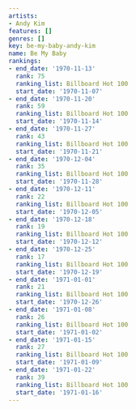 ```yaml
---
artists:
- Andy Kim
features: []
genres: []
key: be-my-baby-andy-kim
name: Be My Baby
rankings:
- end_date: '1970-11-13'
  rank: 75
  ranking_list: Billboard Hot 100
  start_date: '1970-11-07'
- end_date: '1970-11-20'
  rank: 59
  ranking_list: Billboard Hot 100
  start_date: '1970-11-14'
- end_date: '1970-11-27'
  rank: 43
  ranking_list: Billboard Hot 100
  start_date: '1970-11-21'
- end_date: '1970-12-04'
  rank: 35
  ranking_list: Billboard Hot 100
  start_date: '1970-11-28'
- end_date: '1970-12-11'
  rank: 22
  ranking_list: Billboard Hot 100
  start_date: '1970-12-05'
- end_date: '1970-12-18'
  rank: 19
  ranking_list: Billboard Hot 100
  start_date: '1970-12-12'
- end_date: '1970-12-25'
  rank: 17
  ranking_list: Billboard Hot 100
  start_date: '1970-12-19'
- end_date: '1971-01-01'
  rank: 21
  ranking_list: Billboard Hot 100
  start_date: '1970-12-26'
- end_date: '1971-01-08'
  rank: 26
  ranking_list: Billboard Hot 100
  start_date: '1971-01-02'
- end_date: '1971-01-15'
  rank: 27
  ranking_list: Billboard Hot 100
  start_date: '1971-01-09'
- end_date: '1971-01-22'
  rank: 39
  ranking_list: Billboard Hot 100
  start_date: '1971-01-16'
---
```



